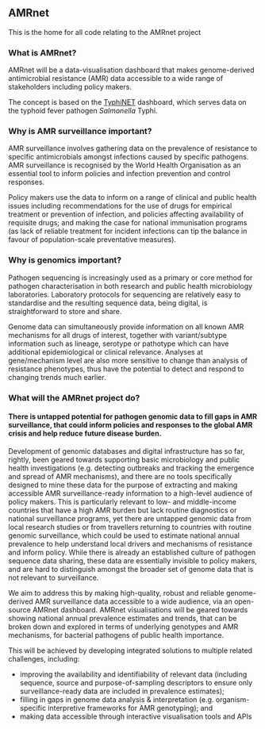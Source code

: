 ## AMRnet

This is the home for all code relating to the AMRnet project


### What is AMRnet?
AMRnet will be a data-visualisation dashboard that makes genome-derived antimicrobial resistance (AMR) data accessible to a wide range of stakeholders including policy makers. 

The concept is based on the [TyphiNET](https://typhi.net) dashboard, which serves data on the typhoid fever pathogen _Salmonella_ Typhi.

### Why is AMR surveillance important?
AMR surveillance involves gathering data on the prevalence of resistance to specific antimicrobials amongst infections caused by specific pathogens. AMR surveillance is recognised by the World Health Organisation as an essential tool to inform policies and infection prevention and control responses.

Policy makers use the data to inform on a range of clinical and public health issues including recommendations for the use of drugs for empirical treatment or prevention of infection, and policies affecting availability of requisite drugs; and making the case for national immunisation programs (as lack of reliable treatment for incident infections can tip the balance in favour of population-scale preventative measures).

### Why is genomics important?
Pathogen sequencing is increasingly used as a primary or core method for pathogen characterisation in both research and public health microbiology laboratories. Laboratory protocols for sequencing are relatively easy to standardise and the resulting sequence data, being digital, is straightforward to store and share. 

Genome data can simultaneously provide information on all known AMR mechanisms for all drugs of interest, together with variant/subtype information such as lineage, serotype or pathotype which can have additional epidemiological or clinical relevance. Analyses at gene/mechanism level are also more sensitive to change than analysis of resistance phenotypes, thus have the potential to detect and respond to changing trends much earlier.

### What will the AMRnet project do?
#### There is untapped potential for pathogen genomic data to fill gaps in AMR surveillance, that could inform policies and responses to the global AMR crisis and help reduce future disease burden.

Development of genomic databases and digital infrastructure has so far, rightly, been geared towards supporting basic microbiology and public health investigations (e.g. detecting outbreaks and tracking the emergence and spread of AMR mechanisms), and there are no tools specifically designed to mine these data for the purpose of extracting and making accessible AMR surveillance-ready information to a high-level audience of policy makers. This is particularly relevant to low- and middle-income countries that have a high AMR burden but lack routine diagnostics or national surveillance programs, yet there are untapped genomic data from local research studies or from travellers returning to countries with routine genomic surveillance, which could be used to estimate national annual prevalence to help understand local drivers and mechanisms of resistance and inform policy. While there is already an established culture of pathogen sequence data sharing, these data are essentially invisible to policy makers, and are hard to distinguish amongst the broader set of genome data that is not relevant to surveillance.

We aim to address this by making high-quality, robust and reliable genome-derived AMR surveillance data accessible to a wide audience, via an open-source AMRnet dashboard. AMRnet visualisations will be geared towards showing national annual prevalence estimates and trends, that can be broken down and explored in terms of underlying genotypes and AMR mechanisms, for bacterial pathogens of public health importance.

This will be achieved by developing integrated solutions to multiple related challenges, including:
* improving the availability and identifiability of relevant data (including sequence, source and purpose-of-sampling descriptors to ensure only surveillance-ready data are included in prevalence estimates); 
* filling in gaps in genome data analysis & interpretation (e.g. organism-specific interpretive frameworks for AMR genotyping); and 
* making data accessible through interactive visualisation tools and APIs

